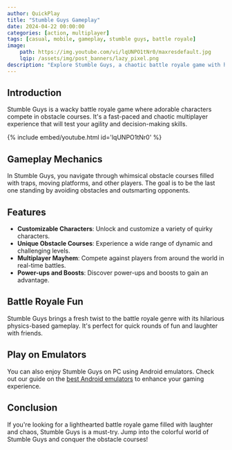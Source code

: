 ```yaml
---
author: QuickPlay
title: "Stumble Guys Gameplay"
date: 2024-04-22 00:00:00
categories: [action, multiplayer]
tags: [casual, mobile, gameplay, stumble guys, battle royale]
image: 
    path: https://img.youtube.com/vi/lqUNPO1tNr0/maxresdefault.jpg
    lqip: /assets/img/post_banners/lazy_pixel.png
description: "Explore Stumble Guys, a chaotic battle royale game with hilarious challenges and obstacles!"
---
```


## Introduction

Stumble Guys is a wacky battle royale game where adorable characters compete in obstacle courses. It's a fast-paced and chaotic multiplayer experience that will test your agility and decision-making skills.

{% include embed/youtube.html id='lqUNPO1tNr0' %}

## Gameplay Mechanics

In Stumble Guys, you navigate through whimsical obstacle courses filled with traps, moving platforms, and other players. The goal is to be the last one standing by avoiding obstacles and outsmarting opponents.

## Features

- **Customizable Characters**: Unlock and customize a variety of quirky characters.
- **Unique Obstacle Courses**: Experience a wide range of dynamic and challenging levels.
- **Multiplayer Mayhem**: Compete against players from around the world in real-time battles.
- **Power-ups and Boosts**: Discover power-ups and boosts to gain an advantage.

## Battle Royale Fun

Stumble Guys brings a fresh twist to the battle royale genre with its hilarious physics-based gameplay. It's perfect for quick rounds of fun and laughter with friends.

## Play on Emulators

You can also enjoy Stumble Guys on PC using Android emulators. Check out our guide on the [best Android emulators](https://quickplaymobile.github.io/posts/Top-10-Best-Android-Emulators-for-Windows-and-Mac/) to enhance your gaming experience.

## Conclusion

If you're looking for a lighthearted battle royale game filled with laughter and chaos, Stumble Guys is a must-try. Jump into the colorful world of Stumble Guys and conquer the obstacle courses!
